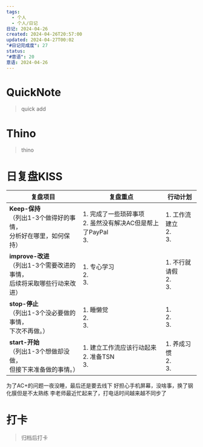```yaml
---
tags:
  - 个人
  - 个人/日记
日记: 2024-04-26
created: 2024-04-26T20:57:00
updated: 2024-04-27T00:02
"#日记完成度": 27
status: 
"#意语": 20
意语: 2024-04-26
---
```

# QuickNote
> quick add

# Thino
> thino

# 日复盘KISS
| **复盘项目**                                             | **复盘重点**                                      | **行动计划**               |
| ---------------------------------------------------- | --------------------------------------------- | ---------------------- |
| **Keep-保持**<br>（列出1-3个做得好的事情，<br>   分析好在哪里，如何保持）     | 1.  完成了一些琐碎事项<br>2. 虽然没有解决AC但是帮上了PayPal<br>3. | 1.  工作流建立<br>2. <br>3. |
| **improve-改进**<br>（列出1-3个需要改进的事情，<br>  后续将采取哪些行动来改进） | 1.  专心学习<br>2. <br>3.                         | 1.  不行就请假<br>2. <br>3. |
| **stop-停止**<br>（列出1-3个没必要做的事情，<br>下次不再做。）            | 1.  睡懒觉<br>2. <br>3.                          | 1.  <br>2. <br>3.      |
| **start-开始**<br>（列出1-3个想做却没做，<br>但接下来准备做的事情。）        | 1.  建立工作流应该行动起来<br>2. 准备TSN<br>3.             | 1.  养成习惯<br>2. <br>3.  |

为了AC+的问题一夜没睡，最后还是要去线下
好担心手机屏幕，没啥事，换了钢化膜但是不太熟练
李老师最近忙起来了，打电话时间越来越不同步了

# 打卡
> 归档后打卡


